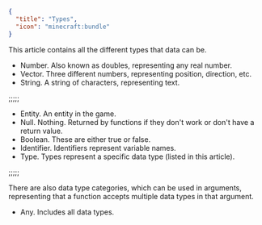 ```json
{
  "title": "Types",
  "icon": "minecraft:bundle"
}
```
This article contains all the different types that data can be.

- Number. Also known as doubles, representing any real number.
- Vector. Three different numbers, representing position, direction, etc.
- String. A string of characters, representing text.

;;;;;

- Entity. An entity in the game.
- Null. Nothing. Returned by functions if they don't work or don't have a return value.
- Boolean. These are either true or false.
- Identifier. Identifiers represent variable names.
- Type. Types represent a specific data type (listed in this article).

;;;;;

There are also data type categories, which can be used in arguments, representing that a function accepts multiple data types in that argument.

- Any. Includes all data types.